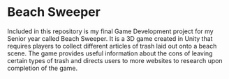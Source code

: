 # Beach Sweeper
Included in this repository is my final Game Development project for my Senior year called Beach Sweeper. It is a 3D game created in Unity that requires players to collect different articles of trash laid out onto a beach scene. The game provides useful information about the cons of leaving certain types of trash and directs users to more websites to research upon completion of the game.
